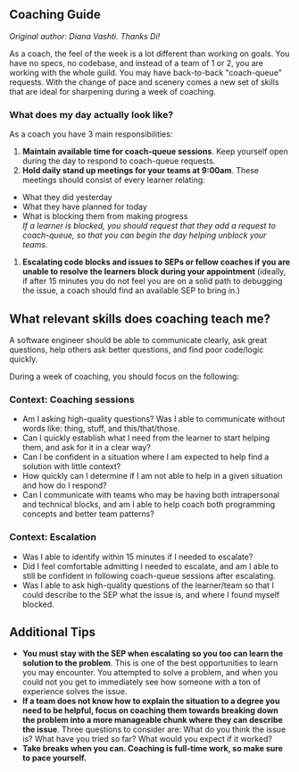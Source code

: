 ## Coaching Guide

_Original author: Diana Vashti. Thanks Di!_

As a coach, the feel of the week is a lot different than working on goals. You have no specs, no codebase, and instead of a team of 1 or 2, you are working with the whole guild. You may have back-to-back "coach-queue" requests. With the change of pace and scenery comes a new set of skills that are ideal for sharpening during a week of coaching.

### What does my day actually look like?

As a coach you have 3 main responsibilities:

1. **Maintain available time for coach-queue sessions**. Keep yourself open during the day to respond to coach-queue requests.
1. **Hold daily stand up meetings for your teams at 9:00am**. These meetings should consist of every learner relating:
  - What they did yesterday
  - What they have planned for today
  - What is blocking them from making progress
    <br>_If a learner is blocked, you should request that they add a request to coach-queue, so that you can begin the day helping unblock your teams._

1. **Escalating code blocks and issues to SEPs or fellow coaches if you are unable to resolve the learners block during your appointment** (ideally, if after 15 minutes you do not feel you are on a solid path to debugging the issue, a coach should find an available SEP to bring in.)

## What relevant skills does coaching teach me?

A software engineer should be able to communicate clearly, ask great questions, help others ask better questions, and find poor code/logic quickly.

During a week of coaching, you should focus on the following:

### Context: Coaching sessions

- Am I asking high-quality questions? Was I able to communicate without words like: thing, stuff, and this/that/those.
- Can I quickly establish what I need from the learner to start helping them, and ask for it in a clear way?
- Can I be confident in a situation where I am expected to help find a solution with little context?
- How quickly can I determine if I am not able to help in a given situation and how do I respond?
- Can I communicate with teams who may be having both intrapersonal and technical blocks, and am I able to help coach both programming concepts and better team patterns?

### Context: Escalation

- Was I able to identify within 15 minutes if I needed to escalate?
- Did I feel comfortable admitting I needed to escalate, and am I able to still be confident in following coach-queue sessions after escalating.
- Was I able to ask high-quality questions of the learner/team so that I could describe to the SEP what the issue is, and where I found myself blocked.

## Additional Tips

- **You must stay with the SEP when escalating so you too can learn the solution to the problem**. This is one of the best opportunities to learn you may encounter. You attempted to solve a problem, and when you could not you get to immediately see how someone with a ton of experience solves the issue.
- **If a team does not know how to explain the situation to a degree you need to be helpful, focus on coaching them towards breaking down the problem into a more manageable chunk where they can describe the issue**. Three questions to consider are: What do you think the issue is? What have you tried so far? What would you expect if it worked?
- **Take breaks when you can. Coaching is full-time work, so make sure to pace yourself.**

